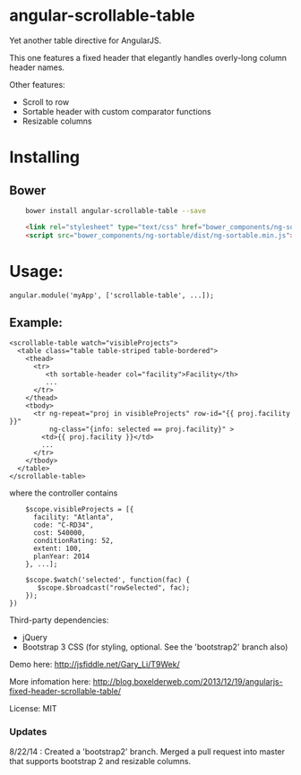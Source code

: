 angular-scrollable-table
========================

Yet another table directive for AngularJS.

This one features a fixed header that elegantly handles overly-long column header names.

Other features:
* Scroll to row
* Sortable header with custom comparator functions
* Resizable columns

# Installing

## Bower

```bash
    bower install angular-scrollable-table --save
```

```html
    <link rel="stylesheet" type="text/css" href="bower_components/ng-sortable/dist/ng-sortable.min.css">
    <script src="bower_components/ng-sortable/dist/ng-sortable.min.js">
```

# Usage:
`angular.module('myApp', ['scrollable-table', ...]);`

## Example:

```
<scrollable-table watch="visibleProjects">
  <table class="table table-striped table-bordered">
    <thead>
      <tr>
         <th sortable-header col="facility">Facility</th>
         ...
      </tr>
    </thead>
    <tbody>
      <tr ng-repeat="proj in visibleProjects" row-id="{{ proj.facility }}" 
          ng-class="{info: selected == proj.facility}" >
        <td>{{ proj.facility }}</td>
        ...
      </tr>
    </tbody>
  </table>
</scrollable-table>
```
    
where the controller contains

```
    $scope.visibleProjects = [{
      facility: "Atlanta",
      code: "C-RD34",
      cost: 540000,
      conditionRating: 52,
      extent: 100,
      planYear: 2014
    }, ...];
    
    $scope.$watch('selected', function(fac) {
       $scope.$broadcast("rowSelected", fac);
    });
})
```

Third-party dependencies: 
* jQuery
* Bootstrap 3 CSS (for styling, optional.  See the 'bootstrap2' branch also)

Demo here: http://jsfiddle.net/Gary_Li/T9Wek/

More infomation here: http://blog.boxelderweb.com/2013/12/19/angularjs-fixed-header-scrollable-table/

License: MIT

### Updates

8/22/14 : Created a 'bootstrap2' branch.  Merged a pull request into master that supports bootstrap 2 and resizable columns.
